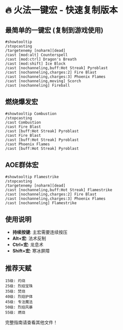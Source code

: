 # 🔥 火法一键宏 - 快速复制版本

## 最简单的一键宏 (复制到游戏使用)

```
#showtooltip
/stopcasting
/targetenemy [noharm][dead]
/cast [mod:alt] Counterspell
/cast [mod:ctrl] Dragon's Breath
/cast [mod:shift] Ice Block
/cast [nochanneling,buff:Hot Streak] Pyroblast
/cast [nochanneling,charges:2] Fire Blast
/cast [nochanneling,charges:3] Phoenix Flames
/cast [nochanneling,moving] Scorch
/cast [nochanneling] Fireball
```

## 燃烧爆发宏

```
#showtooltip Combustion
/stopcasting
/cast Combustion
/cast Fire Blast
/cast [buff:Hot Streak] Pyroblast
/cast Fire Blast
/cast [buff:Hot Streak] Pyroblast
/cast Phoenix Flames
/cast [buff:Hot Streak] Pyroblast
```

## AOE群体宏

```
#showtooltip Flamestrike
/stopcasting
/targetenemy [noharm][dead]
/cast [nochanneling,buff:Hot Streak] Flamestrike
/cast [nochanneling,charges:2] Fire Blast
/cast [nochanneling,charges:3] Phoenix Flames
/cast [nochanneling] Flamestrike
```

## 使用说明

- **持续按键**: 主宏需要连续按压
- **Alt+宏**: 法术反制
- **Ctrl+宏**: 龙息术
- **Shift+宏**: 寒冰屏障

## 推荐天赋

```
15级: 灼烧
25级: 烈焰宝珠  
35级: 焚烧
40级: 烈焰护体
45级: 专注魔法
50级: 烈焰风暴
55级: 燃烧
```

完整指南请查看其他文件！